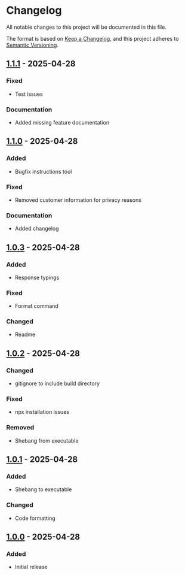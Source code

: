 # Changelog

All notable changes to this project will be documented in this file.

The format is based on [Keep a Changelog](https://keepachangelog.com/en/1.0.0/),
and this project adheres to [Semantic Versioning](https://semver.org/spec/v2.0.0.html).

## [1.1.1] - 2025-04-28

### Fixed
- Test issues

### Documentation
- Added missing feature documentation

## [1.1.0] - 2025-04-28

### Added
- Bugfix instructions tool

### Fixed
- Removed customer information for privacy reasons

### Documentation
- Added changelog

## [1.0.3] - 2025-04-28

### Added
- Response typings

### Fixed
- Format command

### Changed
- Readme

## [1.0.2] - 2025-04-28

### Changed
- gitignore to include build directory

### Fixed
- npx installation issues

### Removed
- Shebang from executable

## [1.0.1] - 2025-04-28

### Added
- Shebang to executable

### Changed
- Code formatting

## [1.0.0] - 2025-04-28

### Added
- Initial release

[1.1.1]: https://github.com/dithom/shopware-mcp/compare/v1.1.0...v1.1.1
[1.1.0]: https://github.com/dithom/shopware-mcp/compare/v1.0.3...v1.1.0
[1.0.3]: https://github.com/dithom/shopware-mcp/compare/v1.0.2...v1.0.3
[1.0.2]: https://github.com/dithom/shopware-mcp/compare/v1.0.1...v1.0.2
[1.0.1]: https://github.com/dithom/shopware-mcp/compare/v1.0.0...v1.0.1
[1.0.0]: https://github.com/dithom/shopware-mcp/releases/tag/v1.0.0 

